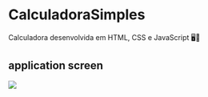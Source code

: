 # CalculadoraSimples
Calculadora desenvolvida em HTML, CSS e JavaScript :desktop_computer::dart:
## application screen  
![](https://user-images.githubusercontent.com/99515163/264146163-15f2cdb9-4d11-462b-acf3-29dc5a4065ae.png)




